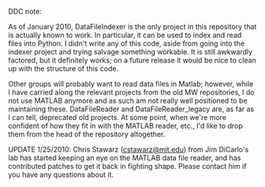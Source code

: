 DDC note:

As of January 2010, DataFileIndexer is the only project in this repository that is actually known to work.  In particular, it can be used to index and read files into Python.  I didn't write any of this code, aside from going into the indexer project and trying salvage something workable.  It is still awkwardly factored, but it definitely works; on a future release it would be nice to clean up with the structure of this code.  

Other groups will probably want to read data files in Matlab; however, while I have carried along the relevant projects from the old MW repositories, I do not use MATLAB anymore and as such am not really well positioned to be maintaining these. DataFileReader and DataFileReader_legacy are, as far as I can tell, deprecated old projects.  At some point, when we're more confident of how they fit in with the MATLAB reader, etc., I'd like to drop them from the head of the repository altogether.

UPDATE 1/25/2010:  Chris Stawarz (cstawarz@mit.edu) from Jim DiCarlo's lab has started keeping an eye on the MATLAB data file reader, and has contributed patches to get it back in fighting shape.  Please contact him if you have any questions about it.